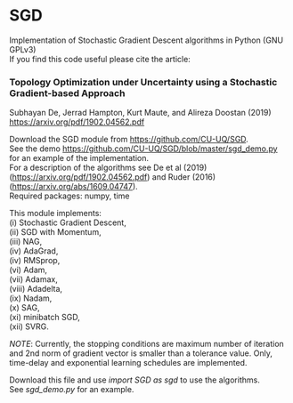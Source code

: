 # SGD
Implementation of Stochastic Gradient Descent algorithms in Python (GNU GPLv3)  
If you find this code useful please cite the article:  
### Topology Optimization under Uncertainty using a Stochastic Gradient-based Approach ###  
Subhayan De, Jerrad Hampton, Kurt Maute, and Alireza Doostan (2019)  
https://arxiv.org/pdf/1902.04562.pdf  

Download the SGD module from https://github.com/CU-UQ/SGD.  
See the demo https://github.com/CU-UQ/SGD/blob/master/sgd_demo.py for an example of the implementation.  
For a description of the algorithms see De et al (2019) (https://arxiv.org/pdf/1902.04562.pdf) and Ruder (2016) (https://arxiv.org/abs/1609.04747).  
Required packages: numpy, time  

This module implements:  
  (i) Stochastic Gradient Descent,   
  (ii) SGD with Momentum,  
  (iii) NAG,  
  (iv) AdaGrad,  
  (iv) RMSprop,  
  (vi) Adam,  
  (vii) Adamax,  
  (viii) Adadelta,  
  (ix) Nadam,  
  (x) SAG,   
  (xi) minibatch SGD,  
  (xii) SVRG.  

*NOTE*: Currently, the stopping conditions are maximum number of iteration and 2nd norm of gradient vector is smaller than a tolerance value. Only, time-delay and exponential learning schedules are implemented.

Download this file and use *import SGD as sgd* to use the algorithms.  
See *sgd_demo.py* for an example.  
